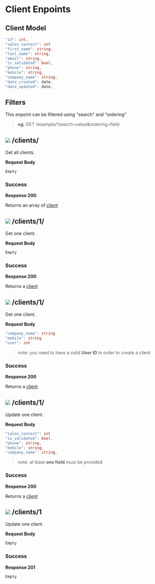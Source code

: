 # Client Enpoints

## Client Model

```cs
"id": int,
"sales_contact": int
"first_name": string,
"last_name": string,
"email": string,
"is_validated": bool,
"phone": string,
"mobile": string,
"company_name": string,
"date_created": date,
"date_updated": date,
```

## Filters

This enpoint can be filtered using "search" and "ordering"

> **eg**: GET /example/?search=value&ordering=field

## ![](https://img.shields.io/badge/-GET%20-green) /clients/

Get all clients.

**Request Body**

```cs
Empty
```

### Success

**Response 200**

Returns an array of [client](#Client-Model)


## ![](https://img.shields.io/badge/-GET%20-green) /clients/1/

Get one client.

**Request Body**

```cs
Empty
```

### Success

**Response 200**

Returns a [client](#Client-Model)

## ![](https://img.shields.io/badge/-POST%20-orange) /clients/1/

Get one client.

**Request Body**

```cs
"company_name": string
"mobile": string
"user": int
```

> note: you need to have a valid **User ID** in order to create a client

### Success

**Response 200**

Returns a [client](#Client-Model)

## ![](https://img.shields.io/badge/-PATCH%20-blueviolet) /clients/1/

Update one client.

**Request Body**

```cs
"sales_contact": int
"is_validated": bool,
"phone": string,
"mobile": string,
"company_name": string,
```

> note: at least **one field** must be provided

### Success

**Response 200**

Returns a [client](#Client-Model)

## ![](https://img.shields.io/badge/-DELETE%20-critical) /clients/1

Update one client.

**Request Body**

```cs
Empty
```

### Success

**Response 201**

```cs
Empty
```
